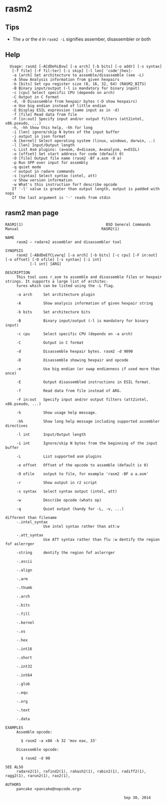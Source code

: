 <!-- TITLE: rasm2 -->

# rasm2

## Tips
  - The `a` or the `d` in `rasm2 -L` signifies assember, disassembler or both
## Help

      Usage: rasm2 [-ACdDehLBvw] [-a arch] [-b bits] [-o addr] [-s syntax]
       [-f file] [-F fil:ter] [-i skip] [-l len] 'code'|hex|-
       -a [arch] Set architecture to assemble/disassemble (see -L)
       -A Show Analysis information from given hexpairs
       -b [bits] Set cpu register size (8, 16, 32, 64) (RASM2_BITS)
       -B Binary input/output (-l is mandatory for binary input)
       -c [cpu] Select specific CPU (depends on arch)
       -C Output in C format
       -d, -D Disassemble from hexpair bytes (-D show hexpairs)
       -e Use big endian instead of little endian
       -E Display ESIL expression (same input as in -d)
       -f [file] Read data from file
       -F [in:out] Specify input and/or output filters (att2intel, x86.pseudo, ...)
       -h, -hh Show this help, -hh for long
       -i [len] ignore/skip N bytes of the input buffer
       -j output in json format
       -k [kernel] Select operating system (linux, windows, darwin, ..)
       -l [len] Input/Output length
       -L List Asm plugins: (a=asm, d=disasm, A=analyze, e=ESIL)
       -o [offset] Set start address for code (default 0)
       -O [file] Output file name (rasm2 -Bf a.asm -O a)
       -p Run SPP over input for assembly
       -q quiet mode
       -r output in radare commands
       -s [syntax] Select syntax (intel, att)
       -v Show version information
       -w What's this instruction for? describe opcode
       If '-l' value is greater than output length, output is padded with nops
       If the last argument is '-' reads from stdin

## rasm2 man page

```
RASM2(1)                                     BSD General Commands Manual                                     RASM2(1)

NAME
     rasm2 — radare2 assembler and disassembler tool

SYNOPSIS
     rasm2 [-ABdDeEfCLvwrq] [-a arch] [-b bits] [-c cpu] [-F in:out] [-o offset] [-O ofile] [-s syntax] [-i int]
           [-l int] [ARG]

DESCRIPTION
     This tool uses r_asm to assemble and disassemble files or hexpair strings. It supports a large list of architec‐
     tures which can be listed using the -L flag.

     -a arch     Set architecture plugin

     -A          Show analysis information of given hexpair string

     -b bits     Set architecture bits

     -B          Binary input/output (-l is mandatory for binary input)

     -c cpu      Select specific CPU (depends on -a arch)

     -C          Output in C format

     -d          Disassemble hexpair bytes. rasm2 -d 9090

     -D          Disassemble showing hexpair and opcode

     -e          Use big endian (or swap endianness if used more than once)

     -E          Output disassembled instructions in ESIL format.

     -f          Read data from file instead of ARG.

     -F in:out   Specify input and/or output filters (att2intel, x86.pseudo, ...)

     -h          Show usage help message.

     -hh         Show long help message including supported assembler directives

     -l int      Input/Output length

     -i int      Ignore/skip N bytes from the beginning of the input buffer

     -L          List supported asm plugins

     -o offset   Offset of the opcode to assemble (default is 0)

     -O ofile    output to file, for example 'rasm2 -BF a a.asm'

     -r          Show output in r2 script

     -s syntax   Select syntax output (intel, att)

     -w          Describe opcode (whats op)

     -q          Quiet output (handy for -L, -v, ...)

different than filename
     -.intel_syntax
                 Use intel syntax rather than att:w

     -.att_syntax
                 Use ATT syntax rather than flu :w dentify the region fof aslerrger

     -string     dentify the region fof aslerrger

     -.ascii

     -.align

     -.arm

     -.thumb

     -.arch

     -.bits

     -.fill

     -.kernel

     -.os

     -.hex

     -.int16

     -.short

     -.int32

     -.int64

     -.glob

     -.equ

     -.org

     -.text

     -.data

EXAMPLES
     Assemble opcode:

       $ rasm2 -a x86 -b 32 'mov eax, 33'

     Disassemble opcode:

       $ rasm2 -d 90

SEE ALSO
     radare2(1), rafind2(1), rahash2(1), rabin2(1), radiff2(1), ragg2(1), rarun2(1), rax2(1),

AUTHORS
     pancake <pancake@nopcode.org>

                                                     Sep 30, 2014

```
